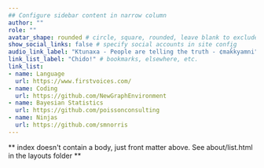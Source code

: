 ```yaml
---
## Configure sidebar content in narrow column
author: ""
role: ""
avatar_shape: rounded # circle, square, rounded, leave blank to exclude
show_social_links: false # specify social accounts in site config
audio_link_label: "Ktunaxa - People are telling the truth - ¢mak̓kyamni" # leave blank to exclude
link_list_label: "Chido!" # bookmarks, elsewhere, etc.
link_list:
- name: Language
  url: https://www.firstvoices.com/
- name: Coding
  url: https://github.com/NewGraphEnvironment
- name: Bayesian Statistics
  url: https://github.com/poissonconsulting
- name: Ninjas
  url: https://github.com/smnorris
---
```


** index doesn't contain a body, just front matter above.
See about/list.html in the layouts folder **
